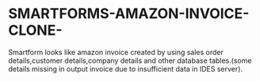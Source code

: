 # SMARTFORMS-AMAZON-INVOICE-CLONE-
Smartform looks like amazon invoice created by using sales order details,customer details,company details and other database tables.(some details missing in output invoice due to insufficient data in IDES server).
